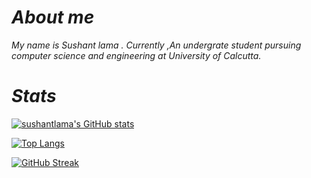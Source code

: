 


# *About me*

*My name is Sushant lama . Currently ,An undergrate student pursuing computer science and engineering at University of Calcutta.*

# *Stats*
[![sushantlama's GitHub stats](https://github-readme-stats-git-masterrstaa-rickstaa.vercel.app/api?username=sushantlama&show_icons=true&theme=midnight-purple)](https://github.com/Sushantlama/Sushantlama)

[![Top Langs](https://github-readme-stats-git-masterrstaa-rickstaa.vercel.app/api/top-langs/?username=sushantlama&theme=midnight-purple)](https://github.com/Sushantlama/Sushantlama)

<!-- [![Top Langs](https://github-readme-stats.vercel.app/api/top-langs/?username=sushantlama&theme=midnight-purple)](https://github.com/Sushantlama/Sushantlama) -->

[![GitHub Streak](https://streak-stats.demolab.com/?user=sushantlama&theme=midnight-purple)](https://github.com/Sushantlama/Sushantlama)
